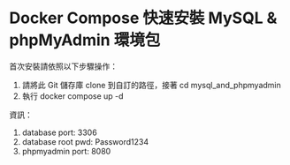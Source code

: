 # Docker Compose 快速安裝 MySQL & phpMyAdmin 環境包

首次安裝請依照以下步驟操作：

1. 請將此 Git 儲存庫 clone 到自訂的路徑，接著 cd mysql_and_phpmyadmin
2. 執行 docker compose up -d

資訊：

1. database port: 3306
2. database root pwd: Password1234
3. phpmyadmin port: 8080
